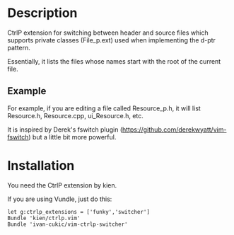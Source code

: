 Description
===========

CtrlP extension for switching between header and source files
which supports private classes (File_p.ext) used when implementing
the d-ptr pattern.

Essentially, it lists the files whose names start with the root of
the current file.

Example
-------

For example, if you are editing a file called Resource_p.h, it will
list Resource.h, Resource.cpp, ui_Resource.h, etc.

It is inspired by Derek's fswitch plugin (https://github.com/derekwyatt/vim-fswitch)
but a little bit more powerful.

Installation
============

You need the CtrlP extension by kien.

If you are using Vundle, just do this:

    let g:ctrlp_extensions = ['funky','switcher']
    Bundle 'kien/ctrlp.vim'
    Bundle 'ivan-cukic/vim-ctrlp-switcher'

